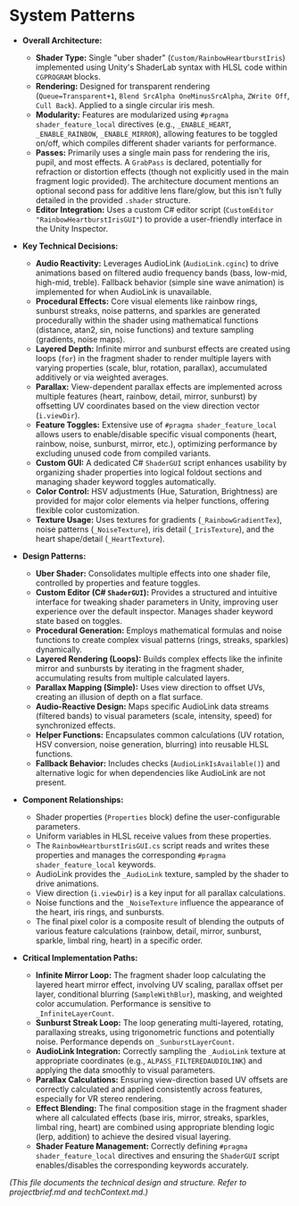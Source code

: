 # System Patterns

*   **Overall Architecture:**
    *   **Shader Type:** Single "uber shader" (`Custom/RainbowHeartburstIris`) implemented using Unity's ShaderLab syntax with HLSL code within `CGPROGRAM` blocks.
    *   **Rendering:** Designed for transparent rendering (`Queue=Transparent+1`, `Blend SrcAlpha OneMinusSrcAlpha`, `ZWrite Off`, `Cull Back`). Applied to a single circular iris mesh.
    *   **Modularity:** Features are modularized using `#pragma shader_feature_local` directives (e.g., `_ENABLE_HEART`, `_ENABLE_RAINBOW`, `_ENABLE_MIRROR`), allowing features to be toggled on/off, which compiles different shader variants for performance.
    *   **Passes:** Primarily uses a single main pass for rendering the iris, pupil, and most effects. A `GrabPass` is declared, potentially for refraction or distortion effects (though not explicitly used in the main fragment logic provided). The architecture document mentions an optional second pass for additive lens flare/glow, but this isn't fully detailed in the provided `.shader` structure.
    *   **Editor Integration:** Uses a custom C# editor script (`CustomEditor "RainbowHeartburstIrisGUI"`) to provide a user-friendly interface in the Unity Inspector.

*   **Key Technical Decisions:**
    *   **Audio Reactivity:** Leverages AudioLink (`AudioLink.cginc`) to drive animations based on filtered audio frequency bands (bass, low-mid, high-mid, treble). Fallback behavior (simple sine wave animation) is implemented for when AudioLink is unavailable.
    *   **Procedural Effects:** Core visual elements like rainbow rings, sunburst streaks, noise patterns, and sparkles are generated procedurally within the shader using mathematical functions (distance, atan2, sin, noise functions) and texture sampling (gradients, noise maps).
    *   **Layered Depth:** Infinite mirror and sunburst effects are created using loops (`for`) in the fragment shader to render multiple layers with varying properties (scale, blur, rotation, parallax), accumulated additively or via weighted averages.
    *   **Parallax:** View-dependent parallax effects are implemented across multiple features (heart, rainbow, detail, mirror, sunburst) by offsetting UV coordinates based on the view direction vector (`i.viewDir`).
    *   **Feature Toggles:** Extensive use of `#pragma shader_feature_local` allows users to enable/disable specific visual components (heart, rainbow, noise, sunburst, mirror, etc.), optimizing performance by excluding unused code from compiled variants.
    *   **Custom GUI:** A dedicated C# `ShaderGUI` script enhances usability by organizing shader properties into logical foldout sections and managing shader keyword toggles automatically.
    *   **Color Control:** HSV adjustments (Hue, Saturation, Brightness) are provided for major color elements via helper functions, offering flexible color customization.
    *   **Texture Usage:** Uses textures for gradients (`_RainbowGradientTex`), noise patterns (`_NoiseTexture`), iris detail (`_IrisTexture`), and the heart shape/detail (`_HeartTexture`).

*   **Design Patterns:**
    *   **Uber Shader:** Consolidates multiple effects into one shader file, controlled by properties and feature toggles.
    *   **Custom Editor (C# `ShaderGUI`):** Provides a structured and intuitive interface for tweaking shader parameters in Unity, improving user experience over the default inspector. Manages shader keyword state based on toggles.
    *   **Procedural Generation:** Employs mathematical formulas and noise functions to create complex visual patterns (rings, streaks, sparkles) dynamically.
    *   **Layered Rendering (Loops):** Builds complex effects like the infinite mirror and sunbursts by iterating in the fragment shader, accumulating results from multiple calculated layers.
    *   **Parallax Mapping (Simple):** Uses view direction to offset UVs, creating an illusion of depth on a flat surface.
    *   **Audio-Reactive Design:** Maps specific AudioLink data streams (filtered bands) to visual parameters (scale, intensity, speed) for synchronized effects.
    *   **Helper Functions:** Encapsulates common calculations (UV rotation, HSV conversion, noise generation, blurring) into reusable HLSL functions.
    *   **Fallback Behavior:** Includes checks (`AudioLinkIsAvailable()`) and alternative logic for when dependencies like AudioLink are not present.

*   **Component Relationships:**
    *   Shader properties (`Properties` block) define the user-configurable parameters.
    *   Uniform variables in HLSL receive values from these properties.
    *   The `RainbowHeartburstIrisGUI.cs` script reads and writes these properties and manages the corresponding `#pragma shader_feature_local` keywords.
    *   AudioLink provides the `_AudioLink` texture, sampled by the shader to drive animations.
    *   View direction (`i.viewDir`) is a key input for all parallax calculations.
    *   Noise functions and the `_NoiseTexture` influence the appearance of the heart, iris rings, and sunbursts.
    *   The final pixel color is a composite result of blending the outputs of various feature calculations (rainbow, detail, mirror, sunburst, sparkle, limbal ring, heart) in a specific order.

*   **Critical Implementation Paths:**
    *   **Infinite Mirror Loop:** The fragment shader loop calculating the layered heart mirror effect, involving UV scaling, parallax offset per layer, conditional blurring (`SampleWithBlur`), masking, and weighted color accumulation. Performance is sensitive to `_InfiniteLayerCount`.
    *   **Sunburst Streak Loop:** The loop generating multi-layered, rotating, parallaxing streaks, using trigonometric functions and potentially noise. Performance depends on `_SunburstLayerCount`.
    *   **AudioLink Integration:** Correctly sampling the `_AudioLink` texture at appropriate coordinates (e.g., `ALPASS_FILTEREDAUDIOLINK`) and applying the data smoothly to visual parameters.
    *   **Parallax Calculations:** Ensuring view-direction based UV offsets are correctly calculated and applied consistently across features, especially for VR stereo rendering.
    *   **Effect Blending:** The final composition stage in the fragment shader where all calculated effects (base iris, mirror, streaks, sparkles, limbal ring, heart) are combined using appropriate blending logic (lerp, addition) to achieve the desired visual layering.
    *   **Shader Feature Management:** Correctly defining `#pragma shader_feature_local` directives and ensuring the `ShaderGUI` script enables/disables the corresponding keywords accurately.

*(This file documents the technical design and structure. Refer to projectbrief.md and techContext.md.)*
